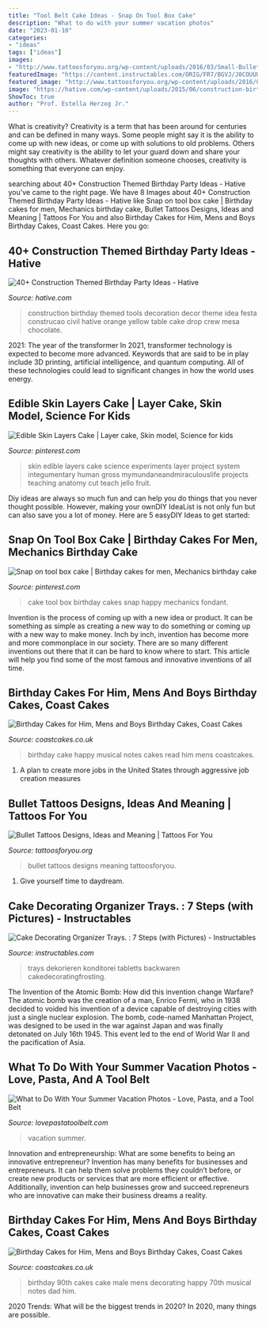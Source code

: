 ```yaml
---
title: "Tool Belt Cake Ideas - Snap On Tool Box Cake"
description: "What to do with your summer vacation photos"
date: "2023-01-10"
categories:
- "ideas"
tags: ["ideas"]
images:
- "http://www.tattoosforyou.org/wp-content/uploads/2016/03/Small-Bullet-Tattoos.jpg"
featuredImage: "https://content.instructables.com/ORIG/FR7/BGVJ/J0COUUU2/FR7BGVJJ0COUUU2.jpg?frame=1&amp;width=2100"
featured_image: "http://www.tattoosforyou.org/wp-content/uploads/2016/03/Small-Bullet-Tattoos.jpg"
image: "https://hative.com/wp-content/uploads/2015/06/construction-birthday-party/11-construction-themed-birthday-party.jpg"
ShowToc: true
author: "Prof. Estella Herzog Jr."
---
```



What is creativity?
Creativity is a term that has been around for centuries and can be defined in many ways. Some people might say it is the ability to come up with new ideas, or come up with solutions to old problems. Others might say creativity is the ability to let your guard down and share your thoughts with others. Whatever definition someone chooses, creativity is something that everyone can enjoy.

	

		
searching about 40+ Construction Themed Birthday Party Ideas - Hative you've came to the right page. We have 8 Images about 40+ Construction Themed Birthday Party Ideas - Hative like Snap on tool box cake | Birthday cakes for men, Mechanics birthday cake, Bullet Tattoos Designs, Ideas and Meaning | Tattoos For You and also Birthday Cakes for Him, Mens and Boys Birthday Cakes, Coast Cakes. Here you go:
		
    
## 40+ Construction Themed Birthday Party Ideas - Hative

<img loading=lazy src="https://hative.com/wp-content/uploads/2015/06/construction-birthday-party/11-construction-themed-birthday-party.jpg" onerror="this.onerror=null;this.src='https://tse3.mm.bing.net/th?id=OIP.HI2cpCIWniisxEt1P_Tj8gHaE8&amp;pid=15.1';" alt="40+ Construction Themed Birthday Party Ideas - Hative">

_Source: hative.com_

>construction birthday themed tools decoration decor theme idea festa construcao civil hative orange yellow table cake drop crew mesa chocolate. 

	

2021: The year of the transformer
In 2021, transformer technology is expected to become more advanced. Keywords that are said to be in play include 3D printing, artificial intelligence, and quantum computing. All of these technologies could lead to significant changes in how the world uses energy.

    
## Edible Skin Layers Cake | Layer Cake, Skin Model, Science For Kids

<img loading=lazy src="https://i.pinimg.com/originals/fd/2d/ac/fd2dacdebb479b57972d83bdd4584c95.jpg" onerror="this.onerror=null;this.src='https://tse4.mm.bing.net/th?id=OIP.T_lsDQEn4abPJBD24JDKjAHaJ4&amp;pid=15.1';" alt="Edible Skin Layers Cake | Layer cake, Skin model, Science for kids">

_Source: pinterest.com_

>skin edible layers cake science experiments layer project system integumentary human gross mymundaneandmiraculouslife projects teaching anatomy cut teach jello fruit. 

	

Diy ideas are always so much fun and can help you do things that you never thought possible. However, making your ownDIY IdeaList is not only fun but can also save you a lot of money. Here are 5 easyDIY Ideas to get started: 

    
## Snap On Tool Box Cake | Birthday Cakes For Men, Mechanics Birthday Cake

<img loading=lazy src="https://i.pinimg.com/736x/2b/56/23/2b5623e6033dc2a4c2f371755cde259d--tool-box-cake.jpg" onerror="this.onerror=null;this.src='https://tse1.mm.bing.net/th?id=OIP.SI9yrf_YOpPRxQyqIF5ajgHaJ3&amp;pid=15.1';" alt="Snap on tool box cake | Birthday cakes for men, Mechanics birthday cake">

_Source: pinterest.com_

>cake tool box birthday cakes snap happy mechanics fondant. 

	

Invention is the process of coming up with a new idea or product. It can be something as simple as creating a new way to do something or coming up with a new way to make money. Inch by inch, invention has become more and more commonplace in our society. There are so many different inventions out there that it can be hard to know where to start. This article will help you find some of the most famous and innovative inventions of all time.

    
## Birthday Cakes For Him, Mens And Boys Birthday Cakes, Coast Cakes

<img loading=lazy src="http://www.coastcakes.co.uk/wp-content/uploads/2013/11/Picture-302s-1.jpg" onerror="this.onerror=null;this.src='https://tse4.mm.bing.net/th?id=OIP.43kupe4iVgSCu8DeHQ52JAHaKd&amp;pid=15.1';" alt="Birthday Cakes for Him, Mens and Boys Birthday Cakes, Coast Cakes">

_Source: coastcakes.co.uk_

>birthday cake happy musical notes cakes read him mens coastcakes. 

	

1. A plan to create more jobs in the United States through aggressive job creation measures 

    
## Bullet Tattoos Designs, Ideas And Meaning | Tattoos For You

<img loading=lazy src="http://www.tattoosforyou.org/wp-content/uploads/2016/03/Small-Bullet-Tattoos.jpg" onerror="this.onerror=null;this.src='https://tse1.mm.bing.net/th?id=OIP.0qM73fwlHHxWq5typjljcQHaJ4&amp;pid=15.1';" alt="Bullet Tattoos Designs, Ideas and Meaning | Tattoos For You">

_Source: tattoosforyou.org_

>bullet tattoos designs meaning tattoosforyou. 

	

1. Give yourself time to daydream.

    
## Cake Decorating Organizer Trays. : 7 Steps (with Pictures) - Instructables

<img loading=lazy src="https://content.instructables.com/ORIG/FR7/BGVJ/J0COUUU2/FR7BGVJJ0COUUU2.jpg?frame=1&amp;width=2100" onerror="this.onerror=null;this.src='https://tse4.mm.bing.net/th?id=OIP.Z4cgSo03KUxQc8v7_M53QAHaGL&amp;pid=15.1';" alt="Cake Decorating Organizer Trays. : 7 Steps (with Pictures) - Instructables">

_Source: instructables.com_

>trays dekorieren konditorei tabletts backwaren cakedecoratingfrosting. 

	

The Invention of the Atomic Bomb: How did this invention change Warfare?
The atomic bomb was the creation of a man, Enrico Fermi, who in 1938 decided to voided his invention of a device capable of destroying cities with just a single nuclear explosion. The bomb, code-named Manhattan Project, was designed to be used in the war against Japan and was finally detonated on July 16th 1945. This event led to the end of World War II and the pacification of Asia.

    
## What To Do With Your Summer Vacation Photos - Love, Pasta, And A Tool Belt

<img loading=lazy src="https://lovepastatoolbelt.com/wp-content/uploads/Summer-Vacation-Photos.jpg" onerror="this.onerror=null;this.src='https://tse4.mm.bing.net/th?id=OIP.MOLx0C5haAo-4OONtbu6OQHaLH&amp;pid=15.1';" alt="What to Do With Your Summer Vacation Photos - Love, Pasta, and a Tool Belt">

_Source: lovepastatoolbelt.com_

>vacation summer. 

	

Innovation and entrepreneurship: What are some benefits to being an innovative entrepreneur?
Invention has many benefits for businesses and entrepreneurs. It can help them solve problems they couldn’t before, or create new products or services that are more efficient or effective. Additionally, invention can help businesses grow and succeed.repreneurs who are innovative can make their business dreams a reality.

    
## Birthday Cakes For Him, Mens And Boys Birthday Cakes, Coast Cakes

<img loading=lazy src="https://coastcakes.co.uk/wp-content/uploads/2013/11/Picture-35774s.jpg" onerror="this.onerror=null;this.src='https://tse3.mm.bing.net/th?id=OIP.08GDLbaN217wDJU2zSEuxAHaKl&amp;pid=15.1';" alt="Birthday Cakes for Him, Mens and Boys Birthday Cakes, Coast Cakes">

_Source: coastcakes.co.uk_

>birthday 90th cakes cake male mens decorating happy 70th musical notes dad him. 

	

2020 Trends: What will be the biggest trends in 2020?
In 2020, many things are possible.

